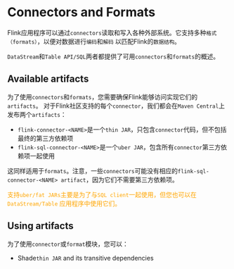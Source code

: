 # Connectors and Formats

Flink应用程序可以通过`connectors`读取和写入各种外部系统。它支持多种`格式（formats）`，以便对数据进行`编码`和`解码`
以匹配Flink的`数据结构`。

`DataStream`和`Table API/SQL`两者都提供了可用`connectors`和`formats`的概述。

## Available artifacts

为了使用`connectors`和`formats`，您需要确保Flink能够访问实现它们的`artifacts`。
对于Flink社区支持的每个`connector`，我们都会在`Maven Central`上发布两个`artifacts`：

* `flink-connector-<NAME>`是一个`thin JAR`，只包含`connector`代码，但不包括最终的第三方依赖项
* `flink-sql-connector-<NAME>`是一个`uber JAR`，包含所有`connector`第三方依赖项一起使用

这同样适用于`formats`。注意，一些`connectors`可能没有相应的`flink-sql-connector-<NAME> artifact`，因为它们不需要第三方依赖项。

<span style="color:orange; ">支持`uber/fat JARs`主要是为了与`SQL client`一起使用，但您也可以在`DataStream/Table`
应用程序中使用它们。</span>

## Using artifacts

为了使用`connector`或`format`模块，您可以：
* Shade`thin JAR` and its transitive dependencies



